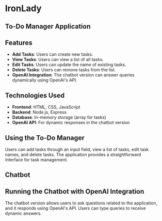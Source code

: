 # IronLady
## To-Do Manager Application

## Features

- **Add Tasks**: Users can create new tasks.
- **View Tasks**: Users can view a list of all tasks.
- **Edit Tasks**: Users can update the name of existing tasks.
- **Delete Tasks**: Users can remove tasks from the list.
- **OpenAI Integration**: The chatbot version can answer queries dynamically using OpenAI's API.

## Technologies Used

- **Frontend**: HTML, CSS, JavaScript
- **Backend**: Node.js, Express
- **Database**: In-memory storage (array for tasks)
- **OpenAI API**: For dynamic responses in the chatbot version

## Using the To-Do Manager

Users can add tasks through an input field, view a list of tasks, edit task names, and delete tasks. The application provides a straightforward interface for task management.

## Chatbot
## Running the Chatbot with OpenAI Integration

The chatbot version allows users to ask questions related to the application, and it responds using OpenAI's API. Users can type queries to receive dynamic answers.

